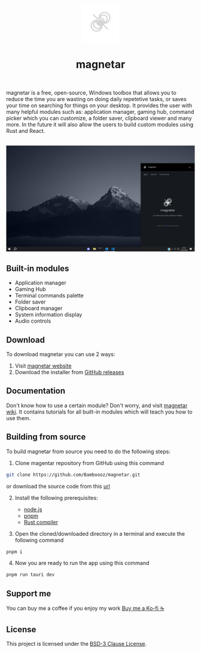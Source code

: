 <div align="center">
        <img alt="magnetar logo" width="100" src="https://github.com/Bamboooz/magnetar/blob/main/src/assets/icon_white.png?raw=true" />
</div>

<div align="center">
    <h1>magnetar</h1>
</div>

<br />

magnetar is a free, open-source, Windows toolbox that allows you to reduce the time you are wasting on doing daily repetetive tasks, or saves your time on searching for things on your desktop. It provides the user with many helpful modules such as: application manager, gaming hub, command picker which you can customize, a folder saver, clipboard viewer and many more. In the future it will also allow the users to build custom modules using Rust and React.

<br />

<img alt="project preview" src="https://github.com/Bamboooz/magnetar/blob/main/src/assets/preview.png?raw=true" />

<br />

## Built-in modules

- Application manager
- Gaming Hub
- Terminal commands palette
- Folder saver
- Clipboard manager
- System information display
- Audio controls

## Download

To download magnetar you can use 2 ways:
1. Visit [magnetar website](https://bamboooz.github.io/magnetar)
2. Download the installer from [GitHub releases](https://github.com/Bamboooz/magnetar/releases/latest)

## Documentation

Don't know how to use a certain module? Don't worry, and visit [magnetar wiki](https://bamboooz.github.io/magnetar/wiki). It contains tutorials for all built-in modules which will teach you how to use them.

## Building from source

To build magnetar from source you need to do the following steps:
1. Clone magentar repository from GitHub using this command
```bash
git clone https://github.com/Bamboooz/magnetar.git
```
or download the source code from this [url](https://github.com/Bamboooz/magnetar/releases/latest)

2. Install the following prerequisites:
    - [node.js](https://nodejs.org/en/download/prebuilt-installer)
    - [pnpm](https://pnpm.io/installation#using-npm)
    - [Rust compiler](https://www.rust-lang.org/tools/install)

3. Open the cloned/downloaded directory in a terminal and execute the following command
```bash
pnpm i
```
4. Now you are ready to run the app using this command
```bash
pnpm run tauri dev
```

## Support me

You can buy me a coffee if you enjoy my work [Buy me a Ko-fi ☕](https://ko-fi.com/Bamboooz#paypalModal)

## License

This project is licensed under the [BSD-3 Clause License](https://github.com/Bamboooz/magnetar/blob/main/LICENSE).